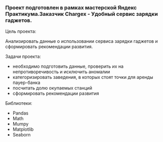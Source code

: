 ### Проект подготовлен в рамках мастерской Яндекс Практикума.Заказчик Chargex - Удобный сервис зарядки гаджетов.

Цель проекта:

Анализировать данные о использовании сервиса зарядки гаджетов и сформировать рекомендации развития.

Задачи проекта:

   - необходимо подготовить данные, проверить их на непротиворечивость и исключить аномалии
   - категоризировать заведения, в которых стоят точки для аренды пауер-банка
   - посчитать долю окупаемых станций
   - сформировать рекомендации развития

Библиотеки:
- Pandas
- Math
- Mumpy 
- Matplotlib
- Seaborn

